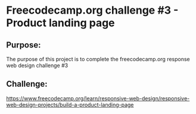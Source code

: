 # Freecodecamp.org challenge #3 - Product landing page

## Purpose:

The purpose of this project is to complete the freecodecamp.org response web design challenge #3

## Challenge:

https://www.freecodecamp.org/learn/responsive-web-design/responsive-web-design-projects/build-a-product-landing-page

